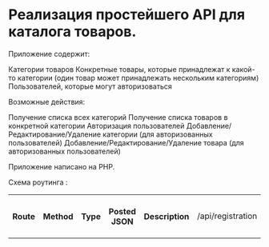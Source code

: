 <h1>Реализация простейшего API для каталога товаров.</h1>
Приложение содержит:

Категории товаров
Конкретные товары, которые принадлежат к какой-то категории (один товар может принадлежать нескольким категориям)
Пользователей, которые могут авторизоваться

Возможные действия:

Получение списка всех категорий
Получение списка товаров в конкретной категории
Авторизация пользователей
Добавление/Редактирование/Удаление категории (для авторизованных пользователей)
Добавление/Редактирование/Удаление товара (для авторизованных пользователей)

Приложение написано на PHP.

Схема роутинга :
<table>
<th>Route</th> <th>Method</th><th>Type</th><th>Posted JSON</th><th>Description</th>
<td>/api/registration</td> <td>POST</td> <td>JSON</td> <td>{"login":"string","password":"string","email":"email"}</td> <td>registration user and get api_key on email</td>
</table>
